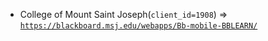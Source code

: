  - College of Mount Saint Joseph(`client_id=1908`) => [`https://blackboard.msj.edu/webapps/Bb-mobile-BBLEARN/`](https://blackboard.msj.edu/webapps/Bb-mobile-BBLEARN/)
